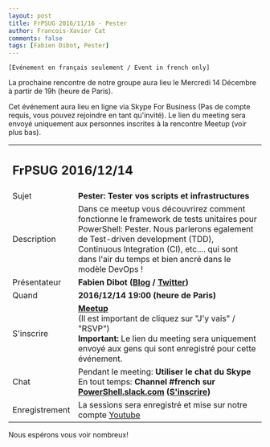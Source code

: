 ```yaml
---
layout: post
title: FrPSUG 2016/11/16 - Pester
author: Francois-Xavier Cat
comments: false
tags: [Fabien Dibot, Pester]
---
```


```
[Événement en français seulement / Event in french only]
```
La prochaine rencontre de notre groupe aura lieu le Mercredi 14 Décembre à partir de 19h (heure de Paris).

Cet événement aura lieu en ligne via Skype For Business (Pas de compte requis, vous pouvez rejoindre en tant qu'invité).
Le lien du meeting sera envoyé uniquement aux personnes inscrites à la rencontre Meetup (voir plus bas).


<table>
<tr>
<td colspan="2"><h2>FrPSUG 2016/12/14</h2></td>

</tr>
<tr>
    <td>Sujet</td>
<td> <b>Pester: Tester vos scripts et infrastructures</b></td>
</tr>
<tr>
    <td>Description</td>
<td> Dans ce meetup vous découvrirez comment fonctionne le framework de tests unitaires pour PowerShell: Pester.  Nous parlerons egalement de Test-driven development (TDD), Continuous Integration (CI), etc.... qui sont dans l'air du temps et bien ancré dans le modèle DevOps ! 
</td>
</tr>
<tr>
    <td>Présentateur</td>
<td> <b>Fabien Dibot (<a href="https://pwrshell.net/">Blog</a> / <a href="https://twitter.com/fdibot">Twitter</a>)</b></td>
</tr>
<tr>
    <td>Quand</td>
<td> <b>2016/12/14 19:00 (heure de Paris)</b></td>
</tr>
<tr>
    <td>S'inscrire</td>
<td> <b><a href="https://www.meetup.com/fr-FR/FrenchPSUG/events/233088427/">Meetup</a></b> <br>(Il est important de cliquez sur "J'y vais" / "RSVP")
<br> <b>Important:</b> Le lien du meeting sera uniquement envoyé aux gens qui sont enregistré pour cette événement.
</td>
</tr>
<tr>
    <td>Chat</td>
<td>Pendant le meeting: <b>Utiliser le chat du Skype</b> <br> En tout temps:<b> Channel #french sur <a href="https://powershell.slack.com/Slack">PowerShell.slack.com</a>  (<a href="http://slack.poshcode.org/">S'inscrire</a>)</b></td>
</tr>
<tr>
    <td>Enregistrement</td>
<td>La sessions sera enregistré et mise sur notre compte <a href="https://www.youtube.com/channel/UCyxicOKZNm_u1opF_xAYfDA">Youtube</a></td>
</tr>
</table>

Nous espérons vous voir nombreux!
